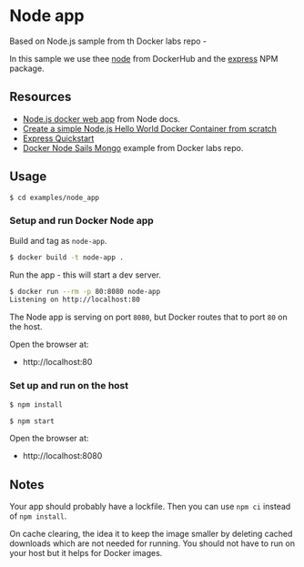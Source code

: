 # Node app

Based on Node.js sample from th Docker labs repo -

In this sample we use thee [node](https://hub.docker.com/_/node/) from DockerHub and the [express](https://www.npmjs.com/package/express) NPM package.


## Resources

- [Node.js docker web app](https://nodejs.org/en/docs/guides/nodejs-docker-webapp/) from Node docs.
- [Create a simple Node.js Hello World Docker Container from scratch](https://flaviocopes.com/docker-node-container-example/)
- [Express Quickstart](https://github.com/MichaelCurrin/express-quickstart)
- [Docker Node Sails Mongo](https://github.com/docker/labs/tree/master/developer-tools/nodejs/porting/) example from Docker labs repo.


## Usage

```sh
$ cd examples/node_app
```

### Setup and run Docker Node app

Build and tag as `node-app`.

```sh
$ docker build -t node-app .
```

Run the app - this will start a dev server.

```sh
$ docker run --rm -p 80:8080 node-app
Listening on http://localhost:80
```

The Node app is serving on port `8080`, but Docker routes that to port `80` on the host.

Open the browser at:

- http://localhost:80


### Set up and run on the host

```sh
$ npm install
```

```sh
$ npm start
```

Open the browser at:

- http://localhost:8080


## Notes

Your app should probably have a lockfile. Then you can use `npm ci` instead of `npm install`.

On cache clearing, the idea it to keep the image smaller by deleting cached downloads which are not needed for running. You should not have to run on your host but it helps for Docker images.
